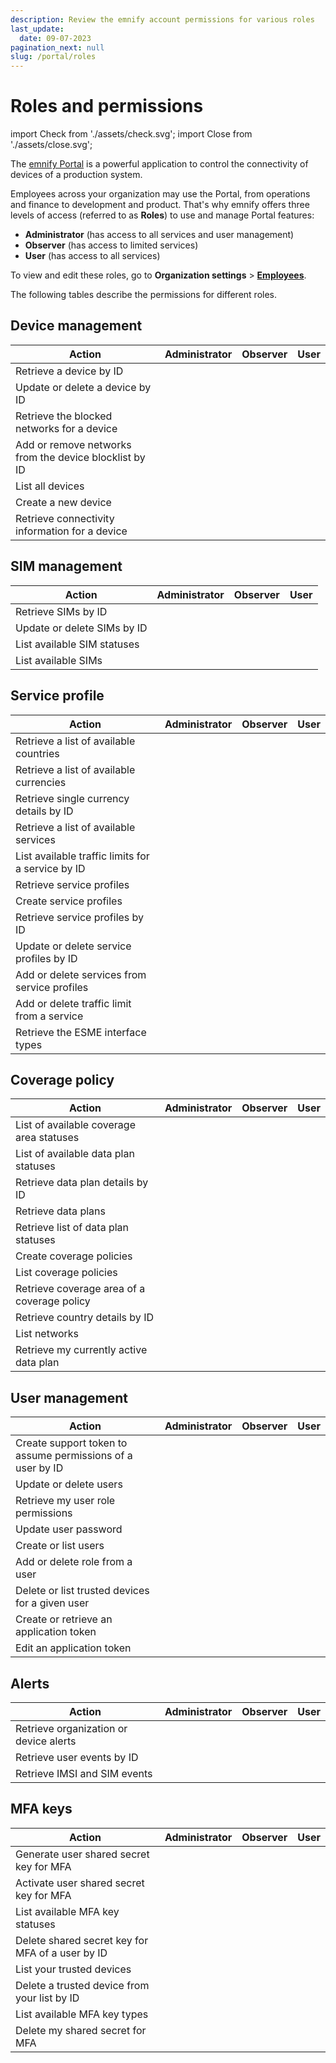 ```yaml
---
description: Review the emnify account permissions for various roles
last_update: 
  date: 09-07-2023
pagination_next: null
slug: /portal/roles
---
```


# Roles and permissions

import Check from './assets/check.svg';
import Close from './assets/close.svg';

The [emnify Portal](https://portal.emnify.com/) is a powerful application to control the connectivity of devices of a production system.

Employees across your organization may use the Portal, from operations and finance to development and product.
That's why emnify offers three levels of access (referred to as **Roles**) to use and manage Portal features:

- **Administrator** (has access to all services and user management)
- **Observer** (has access to limited services)
- **User** (has access to all services)

To view and edit these roles, go to **Organization settings**&nbsp;<span aria-label="and then">></span> [**Employees**](https://portal.emnify.com/organisation-settings/users).

The following tables describe the permissions for different roles.

## Device management

| Action | Administrator | Observer | User |
| ------ | :---: | :------: | :--: |
| Retrieve a device by ID | <Check alt="Yes" /> | <Check alt="Yes" /> | <Check alt="Yes" /> |
| Update or delete a device by ID | <Check alt="Yes" /> | <Close alt="No" /> | <Check alt="Yes" /> |
| Retrieve the blocked networks for a device | <Check alt="Yes" /> | <Check alt="Yes" /> | <Check alt="Yes" /> |
| Add or remove networks from the device blocklist by ID | <Check alt="Yes" /> | <Close alt="No" /> | <Check alt="Yes" /> |
| List all devices | <Check alt="Yes" /> | <Check alt="Yes" /> | <Check alt="Yes" /> |
| Create a new device | <Check alt="Yes" /> | <Close alt="No" /> | <Check alt="Yes" /> |
| Retrieve connectivity information for a device | <Check alt="Yes" /> | <Check alt="Yes" /> | <Check alt="Yes" /> |

## SIM management

| Action | Administrator | Observer | User |
| ------ | :---: | :------: | :--: |
| Retrieve SIMs by ID | <Check alt="✓" /> | <Check alt="Yes" /> | <Check alt="Yes" /> |
| Update or delete SIMs by ID | <Check alt="Yes" /> | <Close alt="No" /> | <Check alt="Yes" /> |
| List available SIM statuses | <Check alt="Yes" /> | <Check alt="Yes" /> | <Check alt="Yes" /> |
| List available SIMs | <Check alt="Yes" /> | <Check alt="Yes" /> | <Check alt="Yes" /> |

## Service profile

| Action | Administrator | Observer | User |
| ------ | :---: | :------: | :--: |
| Retrieve a list of available countries | <Check alt="Yes" /> | <Check alt="Yes" /> | <Check alt="Yes" /> |
| Retrieve a list of available currencies | <Check alt="Yes" /> | <Check alt="Yes" /> | <Check alt="Yes" /> |
| Retrieve single currency details by ID | <Check alt="Yes" /> | <Check alt="Yes" /> | <Check alt="Yes" /> |
| Retrieve a list of available services | <Check alt="Yes" /> | <Check alt="Yes" /> | <Check alt="Yes" /> |
| List available traffic limits for a service by ID | <Check alt="Yes" /> | <Check alt="Yes" /> | <Check alt="Yes" /> |
| Retrieve service profiles | <Check alt="Yes" /> | <Check alt="Yes" /> | <Check alt="Yes" /> |
| Create service profiles | <Check alt="Yes" /> | <Close alt="No" /> | <Check alt="Yes" />
| Retrieve service profiles by ID | <Check alt="Yes" /> | <Check alt="Yes" /> | <Check alt="Yes" /> |
| Update or delete service profiles by ID | <Check alt="Yes" /> | <Close alt="No" /> | <Check alt="Yes" /> |
| Add or delete services from service profiles | <Check alt="Yes" /> | <Close alt="No" /> | <Check alt="Yes" /> |
| Add or delete traffic limit from a service | <Check alt="Yes" /> | <Close alt="No" /> | <Check alt="Yes" /> |
| Retrieve the ESME interface types | <Check alt="Yes" /> | <Close alt="No" /> | <Check alt="Yes" /> |

## Coverage policy

| Action | Administrator | Observer | User |
| ------ | :---: | :------: | :--: |
| List of available coverage area statuses | <Check alt="Yes" /> | <Check alt="Yes" /> | <Check alt="Yes" /> |
| List of available data plan statuses | <Check alt="Yes" /> | <Check alt="Yes" /> | <Check alt="Yes" /> |
| Retrieve data plan details by ID | <Check alt="Yes" /> | <Check alt="Yes" /> | <Check alt="Yes" /> |
| Retrieve data plans | <Check alt="Yes" /> | <Check alt="Yes" /> | <Check alt="Yes" /> |
| Retrieve list of data plan statuses | <Check alt="Yes" /> | <Check alt="Yes" /> | <Check alt="Yes" /> |
| Create coverage policies | <Check alt="Yes" /> | <Close alt="No" /> | <Check alt="Yes" /> |
| List coverage policies | <Check alt="Yes" /> | <Check alt="Yes" /> | <Check alt="Yes" /> |
| Retrieve coverage area of a coverage policy | <Check alt="Yes" /> | <Check alt="Yes" /> | <Check alt="Yes" /> |
| Retrieve country details by ID | <Check alt="Yes" /> | <Check alt="Yes" /> | <Check alt="Yes" /> |
| List networks | <Check alt="Yes" /> | <Check alt="Yes" /> | <Check alt="Yes" /> |
| Retrieve my currently active data plan | <Check alt="Yes" /> | <Check alt="Yes" /> | <Check alt="Yes" /> |

## User management

| Action | Administrator | Observer | User |
| ------ | :---: | :------: | :--: |
| Create support token to assume permissions of a user by ID | <Close alt="No" /> | <Close alt="No" /> | <Close alt="No" /> |
| Update or delete users | <Check alt="Yes" /> | <Close alt="No" /> | <Close alt="No" /> |
| Retrieve my user role permissions | <Check alt="Yes" /> | <Check alt="Yes" /> | <Check alt="Yes" /> |
| Update user password | <Check alt="Yes" /> | <Check alt="Yes" /> | <Check alt="Yes" /> |
| Create or list users | <Check alt="Yes" /> | <Close alt="No" /> | <Close alt="No" /> |
| Add or delete role from a user | <Check alt="Yes" /> | <Close alt="No" /> | <Close alt="No" /> |
| Delete or list trusted devices for a given user | <Check alt="Yes" /> | <Close alt="No" /> | <Close alt="No" /> |
| Create or retrieve an application token | <Check alt="Yes" /> | <Check alt="Yes" /> | <Check alt="Yes" /> |
| Edit an application token | <Check alt="Yes" /> | <Close alt="No" /> | <Close alt="No" /> |

## Alerts

| Action | Administrator | Observer | User |
| ------ | :---: | :------: | :--: |
| Retrieve organization or device alerts | <Check alt="Yes" /> | <Check alt="Yes" /> | <Check alt="Yes" /> |
| Retrieve user events by ID | <Check alt="Yes" /> | <Close alt="No" /> | <Close alt="No" /> |
| Retrieve IMSI and SIM events | <Check alt="Yes" /> | <Check alt="Yes" /> | <Check alt="Yes" /> |

## MFA keys

| Action | Administrator | Observer | User |
| ------ | :---: | :------: | :--: |
| Generate user shared secret key for MFA | <Check alt="Yes" /> | <Check alt="Yes" /> | <Check alt="Yes" /> |
| Activate user shared secret key for MFA | <Check alt="Yes" /> | <Check alt="Yes" /> | <Check alt="Yes" /> |
| List available MFA key statuses | <Check alt="Yes" /> | <Check alt="Yes" /> | <Check alt="Yes" /> |
| Delete shared secret key for MFA of a user by ID | <Check alt="Yes" /> | <Close alt="No" /> | <Close alt="No" /> |
| List your trusted devices | <Check alt="Yes" /> | <Check alt="Yes" /> | <Check alt="Yes" /> |
| Delete a trusted device from your list by ID | <Check alt="Yes" /> | <Check alt="Yes" /> | <Check alt="Yes" /> |
| List available MFA key types | <Check alt="Yes" /> | <Check alt="Yes" /> | <Check alt="Yes" /> |
| Delete my shared secret for MFA | <Check alt="Yes" /> | <Check alt="Yes" /> | <Check alt="Yes" /> |
